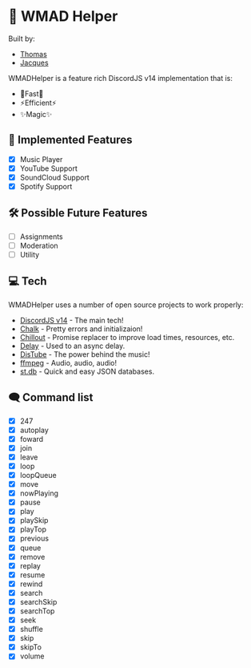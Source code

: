 # 👋 WMAD Helper

Built by:

-   [Thomas]
-   [Jacques]

WMADHelper is a feature rich DiscordJS v14 implementation that is:

-   👟Fast👟
-   ⚡Efficient⚡
-   ✨Magic✨

## 📑 Implemented Features

-   [x] Music Player
-   [x] YouTube Support
-   [x] SoundCloud Support
-   [x] Spotify Support

## 🛠️ Possible Future Features

-   [ ] Assignments
-   [ ] Moderation
-   [ ] Utility

## 💻 Tech

WMADHelper uses a number of open source projects to work properly:

-   [DiscordJS v14] - The main tech!
-   [Chalk] - Pretty errors and initializaion!
-   [Chillout] - Promise replacer to improve load times, resources, etc.
-   [Delay] - Used to an async delay.
-   [DisTube] - The power behind the music!
-   [ffmpeg] - Audio, audio, audio!
-   [st.db] - Quick and easy JSON databases.

## 🗨️ Command list

-   [x] 247
-   [x] autoplay
-   [x] foward
-   [x] join
-   [x] leave
-   [x] loop
-   [x] loopQueue
-   [x] move
-   [x] nowPlaying
-   [x] pause
-   [x] play
-   [x] playSkip
-   [x] playTop
-   [x] previous
-   [x] queue
-   [x] remove
-   [x] replay
-   [x] resume
-   [x] rewind
-   [x] search
-   [x] searchSkip
-   [x] searchTop
-   [x] seek
-   [x] shuffle
-   [x] skip
-   [x] skipTo
-   [x] volume

[//]: #
[thomas]: https://github.com/thomasgraham18
[jacques]: https://github.com/jacques-jd
[git-repo-url]: https://github.com/thomasgraham18/AT-Project
[discordjs v14]: https://discord.js.org/#/
[chalk]: https://www.npmjs.com/package/chalk
[chillout]: https://www.npmjs.com/package/chillout
[delay]: https://www.npmjs.com/package/delay
[distube]: https://www.npmjs.com/package/distube
[ffmpeg]: https://ffmpeg.org
[st.db]: https://www.npmjs.com/package/st.db
